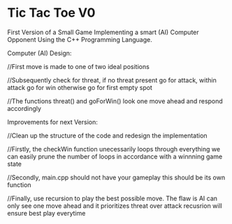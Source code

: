 # Tic Tac Toe V0

First Version of a Small Game Implementing a smart (AI) Computer Opponent Using the C++ Programming Language. 

Computer (AI) Design:

//First move is made to one of two ideal positions

//Subsequently check for threat, if no threat present go for attack, within attack go for win otherwise go for first empty spot

//The functions threat() and goForWin() look one move ahead and respond accordingly

Improvements for next Version:

//Clean up the structure of the code and redesign the implementation

//Firstly, the checkWin function unecessarily loops through everything we can easily prune the number of loops in accordance with a winnning game state

//Secondly, main.cpp should not have your gameplay this should be its own function

//Finally, use recursion to play the best possible move. The flaw is AI can only see one move ahead and it prioritizes threat over attack recusrion will ensure best play everytime


